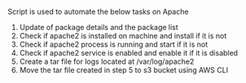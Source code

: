 Script is used to automate the below tasks on Apache
1. Update of package details and the package list
2. Check if apache2 is installed on machine and install if it is not
3. Check if apache2 process is running and start if it is not
4. Check if apache2 service is enabled and enable it if it is disabled
5. Create a tar file for logs located at /var/log/apache2
6. Move the tar file created in step 5 to s3 bucket using AWS CLI
